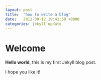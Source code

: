 ```yaml
---
layout: post
title:  "how to write a blog"
date:   2012-09-12 19:41:59 +0000
categories: jekyll update
---
```


# Welcome

**Hello world**, this is my first Jekyll blog post.

I hope you like it!
